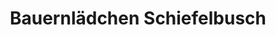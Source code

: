 ---
title: "Bauernlädchen Schiefelbusch"
url: /lohmar/bauernlaedchen-schiefelbusch-suelzaue/
shop: Hofladen
---